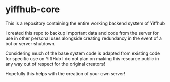 # yiffhub-core
This is a repository containing the entire working backend system of Yiffhub

I created this repo to backup important data and code from the server for use in other personal uses alongside creating redundancy in the event of a bot or server shutdown.

Considering much of the base system code is adapted from existing code for specific use on YiffHub I do not plan on making this resource public in any way out of respect for the original creators!

Hopefully this helps with the creation of your own server!
